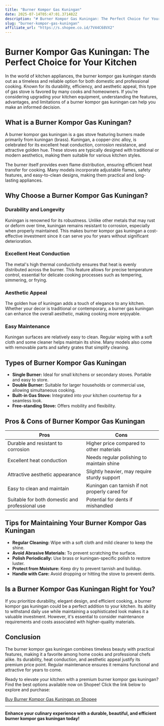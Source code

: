 ```yaml
---
title: "Burner Kompor Gas Kuningan"
date: 2025-07-14T05:47:01.371482Z
description: "# Burner Kompor Gas Kuningan: The Perfect Choice for Your Kitchen..."
slug: "burner-kompor-gas-kuningan"
affiliate_url: "https://s.shopee.co.id/7V44C68VX2"
---
```

# Burner Kompor Gas Kuningan: The Perfect Choice for Your Kitchen

In the world of kitchen appliances, the burner kompor gas kuningan stands out as a timeless and reliable option for both domestic and professional cooking. Known for its durability, efficiency, and aesthetic appeal, this type of gas stove is favored by many cooks and homeowners. If you're considering upgrading your kitchen equipment, understanding the features, advantages, and limitations of a burner kompor gas kuningan can help you make an informed decision.

## What is a Burner Kompor Gas Kuningan?

A burner kompor gas kuningan is a gas stove featuring burners made primarily from kuningan (brass). Kuningan, a copper-zinc alloy, is celebrated for its excellent heat conduction, corrosion resistance, and attractive golden hue. These stoves are typically designed with traditional or modern aesthetics, making them suitable for various kitchen styles.

The burner itself provides even flame distribution, ensuring efficient heat transfer for cooking. Many models incorporate adjustable flames, safety features, and easy-to-clean designs, making them practical and long-lasting appliances.

## Why Choose a Burner Kompor Gas Kuningan?

### Durability and Longevity

Kuningan is renowned for its robustness. Unlike other metals that may rust or deform over time, kuningan remains resistant to corrosion, especially when properly maintained. This makes burner kompor gas kuningan a cost-effective investment since it can serve you for years without significant deterioration.

### Excellent Heat Conduction

The metal's high thermal conductivity ensures that heat is evenly distributed across the burner. This feature allows for precise temperature control, essential for delicate cooking processes such as tempering, simmering, or frying.

### Aesthetic Appeal

The golden hue of kuningan adds a touch of elegance to any kitchen. Whether your decor is traditional or contemporary, a burner gas kuningan can enhance the overall aesthetic, making cooking more enjoyable.

### Easy Maintenance

Kuningan surfaces are relatively easy to clean. Regular wiping with a soft cloth and some cleaner helps maintain its shine. Many models also come with removable parts and safety grates that simplify cleaning.

## Types of Burner Kompor Gas Kuningan

- **Single Burner:** Ideal for small kitchens or secondary stoves. Portable and easy to store.
- **Double Burner:** Suitable for larger households or commercial use, allowing simultaneous cooking.
- **Built-in Gas Stove:** Integrated into your kitchen countertop for a seamless look.
- **Free-standing Stove:** Offers mobility and flexibility.

## Pros & Cons of Burner Kompor Gas Kuningan

| **Pros**                                       | **Cons**                                          |
|------------------------------------------------|--------------------------------------------------|
| Durable and resistant to corrosion           | Higher price compared to other materials        |
| Excellent heat conduction                      | Needs regular polishing to maintain shine     |
| Attractive aesthetic appearance                | Slightly heavier, may require sturdy support  |
| Easy to clean and maintain                     | Kuningan can tarnish if not properly cared for|
| Suitable for both domestic and professional use | Potential for dents if mishandled             |

## Tips for Maintaining Your Burner Kompor Gas Kuningan

- **Regular Cleaning:** Wipe with a soft cloth and mild cleaner to keep the shine.
- **Avoid Abrasive Materials:** To prevent scratching the surface.
- **Polish Periodically:** Use brass or kuningan-specific polish to restore luster.
- **Protect from Moisture:** Keep dry to prevent tarnish and buildup.
- **Handle with Care:** Avoid dropping or hitting the stove to prevent dents.

## Is a Burner Kompor Gas Kuningan Right for You?

If you prioritize durability, elegant design, and efficient cooking, a burner kompor gas kuningan could be a perfect addition to your kitchen. Its ability to withstand daily use while maintaining a sophisticated look makes it a valuable investment. However, it's essential to consider maintenance requirements and costs associated with higher-quality materials.

## Conclusion

The burner kompor gas kuningan combines timeless beauty with practical features, making it a favorite among home cooks and professional chefs alike. Its durability, heat conduction, and aesthetic appeal justify its premium price point. Regular maintenance ensures it remains functional and attractive for years to come.

Ready to elevate your kitchen with a premium burner kompor gas kuningan? Find the best options available now on Shopee! Click the link below to explore and purchase:

[Buy Burner Kompor Gas Kuningan on Shopee](https://s.shopee.co.id/7V44C68VX2)

---

**Enhance your culinary experience with a durable, beautiful, and efficient burner kompor gas kuningan today!**